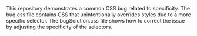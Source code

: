 This repository demonstrates a common CSS bug related to specificity.  The bug.css file contains CSS that unintentionally overrides styles due to a more specific selector.  The bugSolution.css file shows how to correct the issue by adjusting the specificity of the selectors.